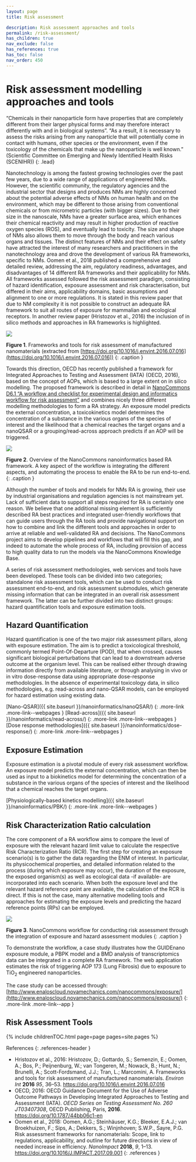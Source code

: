 ```yaml
---
layout: page
title: Risk assessment

description: Risk assessment approaches and tools
permalink: /risk-assessment/
has_children: true
nav_exclude: false
has_references: true
has_toc: false
nav_order: 450
---
```


# Risk assessment modelling approaches and tools
“Chemicals in their nanoparticle form have properties that are completely different from their larger physical forms and may therefore interact differently with and in biological systems”. “As a result, it is necessary to assess the risks arising from any nanoparticle that will potentially come in contact with humans, other species or the environment, even if the toxicology of the chemicals that make up the nanoparticle is well known.” (Scientific Committee on Emerging and Newly Identified Health Risks (SCENIHR))
{: .lead}

Nanotechnology is among the fastest growing technologies over the past few years, due to a wide range of applications of engineered NMs. However, the scientific community, the regulatory agencies and the industrial sector that designs and produces NMs are highly concerned about the potential adverse effects of NMs on human health and on the environment, which may be different to those arising from conventional chemicals or from micrometric particles (with bigger sizes). Due to their size in the nanoscale, NMs have a greater surface area, which enhances their chemical reactivity and may result in higher production of reactive oxygen species (ROS), and eventually lead to toxicity. The size and shape of NMs also allows them to move through the body and reach various organs and tissues. The distinct features of NMs and their effect on safety have attracted the interest of many researchers and practitioners in the nanotechnology area and drove the development of various RA frameworks, specific to NMs. Oomen et al., 2018 published a comprehensive and detailed review, addressing the aim, regulatory readiness, advantages, and disadvantages of 14 different RA frameworks and their applicability for NMs. All frameworks assessed followed the risk assessment paradigm, consisting of hazard identification, exposure assessment and risk characterisation, but differed in their aims, applicability domains, basic assumptions and alignment to one or more regulations. It is stated in this review paper that due to NM complexity it is not possible to construct an adequate RA framework to suit all routes of exposure for mammalian and ecological receptors. In another review paper (Hristozov et al., 2016) the inclusion of in silico methods and approaches in RA frameworks is highlighted.

<img src="{{ site.baseurl }}/images/risk-assessment/RAframework.jpg" />

**Figure 1**. Frameworks and tools for risk assessment of manufactured nanomaterials (extracted from [https://doi.org/10.1016/j.envint.2016.07.016](https://doi.org/10.1016/j.envint.2016.07.016))
{: .caption }

Towards this direction, OECD has recently published a framework for Integrated Approaches to Testing and Assessment (IATA) (OECD, 2016), based on the concept of AOPs, which is based to a large extent on in silico modelling. The proposed framework is described in detail in [NanoCommons D6.1 “A workflow and checklist for experimental design and informatics workflow for risk assessment”](https://zenodo.org/record/3603100#.YpiYfKhByUk) and combines nicely three different modelling methodologies to form a RA strategy. An exposure model predicts the external concentration, a toxicokinetics model determines the concentration of a substance in the various organs of the species of interest and the likelihood that a chemical reaches the target organs and a nanoQSAR or a grouping/read-across approach predicts if an AOP will be triggered.

<img src="{{ site.baseurl }}/images/risk-assessment/RAframework2.png" />

**Figure 2**. Overview of the NanoCommons nanoinformatics based RA framework. A key aspect of the workflow is integrating the different aspects, and automating the process to enable the RA to be run end-to-end.
{: .caption }

Although the number of tools and models for NMs RA is growing, their use by industrial organisations and regulation agencies is not mainstream yet. Lack of sufficient data to support all steps required for RA is certainly one reason. We believe that one additional missing element is sufficiently described RA best practices and integrated user-friendly workflows that can guide users through the RA tools and provide navigational support on how to combine and link the different tools and approaches in order to arrive at reliable and well-validated RA and decisions. The NanoCommons project aims to develop pipelines and workflows that will fill this gap, and indeed to automate the whole process of RA, including provision of access to high quality data to run the models via the NanoCommons Knowledge Base. 

A series of risk assessment methodologies, web services and tools have been developed. These tools can be divided into two categories; standalone risk assessment tools, which can be used to conduct risk assessment end-to-end, and risk assessment submodules, which generate missing information that can be integrated in an overall risk assessment framework. The latter can be further divided into two distinct groups: hazard quantification tools and exposure estimation tools.

## Hazard Quantification
Hazard quantification is one of the two major risk assessment pillars, along with exposure estimation. The aim is to predict a toxicological threshold, commonly termed Point-Of-Departure (POD), that when crossed, causes significant biological perturbations that can lead to a downstream adverse outcome at the organism level. This can be realised either through drawing information directly from available literature, or through analysing in vivo or in vitro dose-response data using appropriate dose-response methodologies.  In the absence of experimental toxicology data, in silico methodologies, e.g. read-across and nano-QSAR models, can be employed for hazard estimation using existing data.

[Nano-QSAR]({{ site.baseurl }}/nanoinformatics/nanoQSAR/)
{: .more-link .more-link--webpages }
[Read-across]({{ site.baseurl }}/nanoinformatics/read-across/)
{: .more-link .more-link--webpages }
[Dose response methodologies]({{ site.baseurl }}/nanoinformatics/dose-response/)
{: .more-link .more-link--webpages }



## Exposure Estimation
Exposure estimation is a pivotal module of every risk assessment workflow. An exposure model predicts the external concentration, which can then be used as input to a biokinetics model for determining the concentration of a substance in the various organs of the species of interest and the likelihood that a chemical reaches the target organs.

[Physiologically-based kinetics modelling]({{ site.baseurl }}/nanoinformatics/PBK/)
{: .more-link .more-link--webpages }

## Risk Characterization Ratio calculation
The core component of a RA workflow aims to compare the level of exposure with the relevant hazard limit value to calculate the respective Risk Characterization Ratio (RCR). The first step for creating an exposure scenario(s) is to gather the data regarding the ENM of interest. In particular, its physicochemical properties, and detailed information related to the process (during which exposure may occur), the duration of the exposure, the exposed organism(s) as well as ecological data -if available- are incorporated into each scenario. When both the exposure level and the relevant hazard reference point are available, the calculation of the RCR is direct. If this is not the case, many alternative modelling tools and approaches for estimating the exposure levels and predicting the hazard reference points (RPs) can be employed.

<img src="{{ site.baseurl }}/images/risk-assessment/RAworkflow.png" />

**Figure 3**. NanoCommons workflow for conducting risk assessment through the integration of exposure and hazard assessment modules
{: .caption }

To demonstrate the workflow, a case study illustrates how the GUIDEnano exposure module, a PBPK model and a BMD analysis of transcriptomics data can be integrated in a complete RA framework. The web application estimates the risk of triggering AOP 173 (Lung Fibrosis) due to exposure to TiO<sub>2</sub> engineered nanoparticles. 

The case study can be accessed through: [http://www.enaloscloud.novamechanics.com/nanocommons/exposure/](http://www.enaloscloud.novamechanics.com/nanocommons/exposure/) 
{: .more-link .more-link--app }

## Risk Assessment Tools
{% include childrenTOC.html page=page pages=site.pages %}

References
{: .references-header }
- Hristozov et al., 2016: Hristozov, D.; Gottardo, S.; Semenzin, E.; Oomen, A.; Bos, P.; Peijnenburg, W.; van Tongeren, M.;  Nowack, B.; Hunt, N.; Brunelli, A.; Scott-Fordsmand, J.J.; Tran, L.; Marcomini, A. Frameworks and tools for risk assessment of manufactured nanomaterials. <i>Environ Int</i> <b>2016</b> <i>95</i>, 36–53. <a href="https://doi.org/10.1016/j.envint.2016.07.016">https://doi.org/10.1016/j.envint.2016.07.016</a>
- OECD, 2016: OECD Guidance Document for the Use of Adverse Outcome Pathways in Developing Integrated Approaches to Testing and Assessment (IATA). <i>OECD Series on Testing Assessment No. 260 JT03407308</i>, OECD Publishing, Paris, <b>2016</b>. <a href="https://doi.org/10.1787/44bb06c1-en">https://doi.org/10.1787/44bb06c1-en</a>
- Oomen et al., 2018: Oomen, A.G.; Steinhäuser, K.G.; Bleeker, E.A.J.; van Broekhuizen, F.; Sips, A.; Dekkers, S.; Winjnhoven; S.W.P., Sayre, P.G. Risk assessment frameworks for nanomaterials: Scope, link to regulations, applicability, and outline for future directions in view of needed increase in efficiency. <i>NanoImpact</i> <b>2018</b>, <i>9</i>, 1–13. <a href="https://doi.org/10.1016/J.IMPACT.2017.09.001">https://doi.org/10.1016/J.IMPACT.2017.09.001</a>
{: .references }

